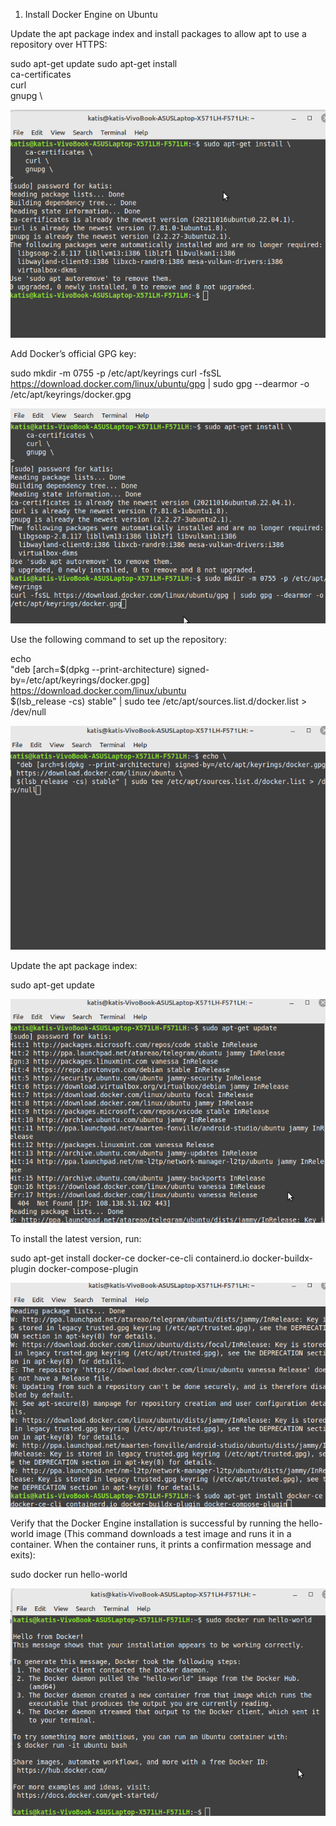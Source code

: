 1. Install Docker Engine on Ubuntu

Update the apt package index and install packages to allow apt to use a repository over HTTPS:

 sudo apt-get update
 sudo apt-get install \
    ca-certificates \
    curl \
    gnupg \

<img src="1st.png" width="" height=""/>

Add Docker’s official GPG key:

sudo mkdir -m 0755 -p /etc/apt/keyrings
curl -fsSL https://download.docker.com/linux/ubuntu/gpg | sudo gpg --dearmor -o /etc/apt/keyrings/docker.gpg

<img src="2nd.png" width="" height=""/>

Use the following command to set up the repository:

echo \
  "deb [arch=$(dpkg --print-architecture) signed-by=/etc/apt/keyrings/docker.gpg] https://download.docker.com/linux/ubuntu \
  $(lsb_release -cs) stable" | sudo tee /etc/apt/sources.list.d/docker.list > /dev/null
  
<img src="3rd.png" width="" height=""/>

Update the apt package index:

sudo apt-get update

<img src="4th.png" width="" height=""/>

To install the latest version, run:

sudo apt-get install docker-ce docker-ce-cli containerd.io docker-buildx-plugin docker-compose-plugin

<img src="5th.png" width="" height=""/>

Verify that the Docker Engine installation is successful by running the hello-world image (This command downloads a test image and runs it in a container. When the container runs, it prints a confirmation message and exits):

sudo docker run hello-world

<img src="6th.png" width="" height=""/>

